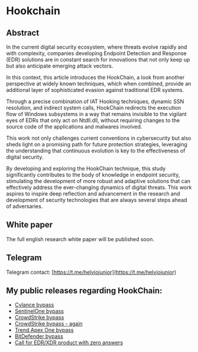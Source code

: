 # Hookchain

## Abstract

In the current digital security ecosystem, where threats evolve rapidly and with complexity, companies developing Endpoint Detection and Response (EDR) solutions are in constant search for innovations that not only keep up but also anticipate emerging attack vectors.

In this context, this article introduces the HookChain, a look from another perspective at widely known techniques, which when combined, provide an additional layer of sophisticated evasion against traditional EDR systems.

Through a precise combination of IAT Hooking techniques, dynamic SSN resolution, and indirect system calls, HookChain redirects the execution flow of Windows subsystems in a way that remains invisible to the vigilant eyes of EDRs that only act on Ntdll.dll, without requiring changes to the source code of the applications and malwares involved.

This work not only challenges current conventions in cybersecurity but also sheds light on a promising path for future protection strategies, leveraging the understanding that continuous evolution is key to the effectiveness of digital security. 

By developing and exploring the HookChain  technique, this study significantly contributes to the body of knowledge in endpoint security, stimulating the development of more robust and adaptive solutions that can effectively address the ever-changing dynamics of digital threats. This work aspires to inspire deep reflection and advancement in the research and development of security technologies that are always several steps ahead of adversaries.

## White paper

The full english research white paper will be published soon.

## Telegram

Telegram contact: [https://t.me/helviojunior](https://t.me/helviojunior)

## My public releases regarding HookChain:

- [Cylance bypass](https://www.linkedin.com/posts/helviojunior_hookchain-edrbypass-lsassdump-activity-7212439618598686720-mfNm?utm_source=share&utm_medium=member_desktop)
- [SentinelOne bypass](https://www.linkedin.com/posts/helviojunior_hookchain-edrbypass-lsassdump-activity-7208853059592982530-0Ufa?utm_source=share&utm_medium=member_desktop)
- [CrowdStrike bypass](https://www.linkedin.com/posts/helviojunior_hookchain-havoc-edr-activity-7181441094356783104-nyk_?utm_source=share&utm_medium=member_desktop)
- [CrowdStrike bypass - again](https://www.linkedin.com/posts/helviojunior_hookchain-edrbypass-lsassdump-activity-7188911783510724609-iaoV?utm_source=share&utm_medium=member_desktop)
- [Trend Apex One bypass](https://www.linkedin.com/posts/helviojunior_hookchain-havoc-edr-activity-7183817134488051713-J3d-?utm_source=share&utm_medium=member_desktop)
- [BitDefender bypass](https://www.linkedin.com/posts/helviojunior_bypass-bypassedr-hookchain-activity-7179578975701123072-tISP?utm_source=share&utm_medium=member_desktop)
- [Call for EDR/XDR product with zero answers](https://www.linkedin.com/posts/helviojunior_hookchain-edrbypass-xdrbypass-activity-7188225698434596865-3Jxy?utm_source=share&utm_medium=member_desktop)